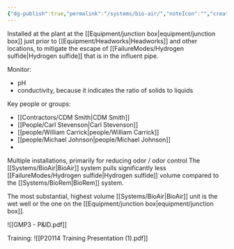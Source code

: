 ```yaml
---
{"dg-publish":true,"permalink":"/systems/bio-air/","noteIcon":"","created":"2025-01-10T15:37:36.344-06:00"}
---
```


Installed at the plant at the [[Equipment/junction box\|equipment/junction box]] just prior to [[Equipment/Headworks\|Headworks]] and other locations, to mitigate the escape of [[FailureModes/Hydrogen sulfide\|Hydrogen sulfide]] that is in the influent pipe. 

Monitor:
- pH
- conductivity, because it indicates the ratio of solids to liquids

Key people or groups:
- [[Contractors/CDM Smith\|CDM Smith]]
- [[People/Carl Stevenson\|Carl Stevenson]]
- [[people/William Carrick\|people/William Carrick]]
- [[people/Michael Johnson\|people/Michael Johnson]]
- 

Multiple installations, primarily for reducing odor / odor control
The [[Systems/BioAir\|BioAir]] system pulls significantly less [[FailureModes/Hydrogen sulfide\|Hydrogen sulfide]] volume compared to the [[Systems/BioRem\|BioRem]] system.

The most substantial, highest volume [[Systems/BioAir\|BioAir]] unit is the wet well or the one on the [[Equipment/junction box\|equipment/junction box]].

![[GMP3 - P&ID.pdf]]

Training:
![[P20114 Training Presentation (1).pdf]]